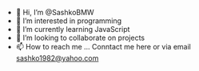 - 👋 Hi, I’m @SashkoBMW
- 👀 I’m interested in programming
- 🌱 I’m currently learning JavaScript
- 💞️ I’m looking to collaborate on projects
- 📫 How to reach me ... Conntact me here or via email sashko1982@yahoo.com

<!---
SashkoBMW/SashkoBMW is a ✨ special ✨ repository because its `README.md` (this file) appears on your GitHub profile.
You can click the Preview link to take a look at your changes.
--->
